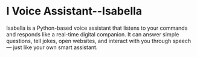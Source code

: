 # I Voice Assistant--Isabella
Isabella is a Python-based voice assistant that listens to your commands and responds like a real-time digital companion. It can answer simple questions, tell jokes, open websites, and interact with you through speech — just like your own smart assistant.

